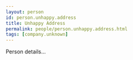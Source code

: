 ```yaml
---
layout: person
id: person.unhappy.address
title: Unhappy Address
permalink: people/person.unhappy.address.html
tags: [company.unknown]
---
```


Person details...